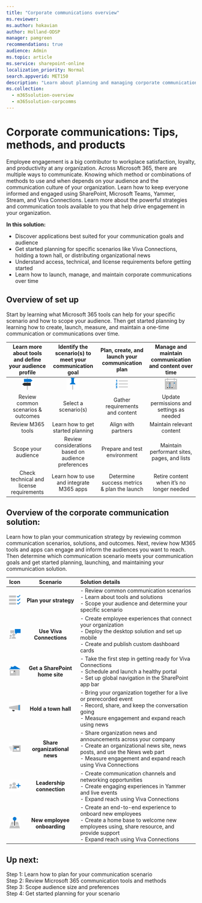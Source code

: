 ```yaml
---
title: "Corporate communications overview"
ms.reviewer: 
ms.author: hokavian
author: Holland-ODSP
manager: pamgreen
recommendations: true
audience: Admin
ms.topic: article
ms.service: sharepoint-online
localization_priority: Normal
search.appverid: MET150
description: "Learn about planning and managing corporate communications for your organization"
ms.collection: 
  - m365solution-overview
  - m365solution-corpcomms
---
```


# Corporate communications: Tips, methods, and products

Employee engagement is a big contributor to workplace satisfaction, loyalty, and productivity at any organization. Across Microsoft 365, there are multiple ways to communicate. Knowing which method or combinations of methods to use and when depends on your audience and the communication culture of your organization.
Learn how to keep everyone informed and engaged using SharePoint, Microsoft Teams, Yammer, Stream, and Viva Connections. Learn more about the powerful strategies and communication tools available to you that help drive engagement in your organization.

**In this solution:**

- Discover applications best suited for your communication goals and audience
- Get started planning for specific scenarios like Viva Connections, holding a town hall, or distributing organizational news
- Understand access, technical, and license requirements before getting started
- Learn how to launch, manage, and maintain corporate communications over time


## Overview of set up
Start by learning what Microsoft 365 tools can help for your specific scenario and how to scope your audience. Then get started planning by learning how to create, launch, measure, and maintain a one-time communication or communications over time.

| Learn more about tools and define your audience profile    | Identify the scenario(s) to meet your communication goal |Plan, create, and launch your communication plan   |Manage and maintain communication and content over time   |
| :------------------: | :------------------: |:---------------:|:---------------:|
| ![Image of a wayfinding sign icon](media/icon-plan-organize.png)  |   ![Image of a thumb tack icon](media/pin-blue.png) |   ![Image of a checklist icon](media/numbered-blue.png) | ![Image of a calendar icon](media/icon-calendar.png) |
| Review common scenarios & outcomes|Select a scenario(s)   | Gather requirements and content  |Update permissions and settings as needed   |
| Review M365 tools                 | Learn how to get started planning    |  Align with partners      | Maintain relevant content           |
| Scope your audience                   | Review considerations based on audience preferences        | Prepare and test environment             | Maintain performant sites, pages, and lists         |
|Check technical and license requirements          | Learn how to use and integrate M365 apps    | Determine success metrics & plan the launch  |Retire content when it’s no longer needed          |



## Overview of the corporate communication solution:
Learn how to plan your communication strategy by reviewing common communication scenarios, solutions, and outcomes. Next, review how M365 tools and apps can engage and inform the audiences you want to reach. Then determine which communication scenario meets your communication goals and get started planning, launching, and maintaining your communication solution. 

| Icon     | Scenario                 | Solution details          |
| :------------------:|:------------------: |:----------------|
| ![Image of a check list icon](media/task-check.png) | **Plan your strategy**| - Review common communication scenarios <br> - Learn about tools and solutions <br> - Scope your audience and determine your specific scenario   |
| ![Image of two people talking icon](media/chat-room.png) | **Use Viva Connections**  | - Create employee experiences that connect your organization <br> - Deploy the desktop solution and set up mobile <br> - Create and publish custom dashboard cards           |
|![Image of a house icon](media/icon-build-home.png) |**Get a SharePoint home site**   | - Take the first step in getting ready for Viva Connections <br> - Schedule and launch a healthy portal <br> - Set up global navigation in the SharePoint app bar              |
|![Image of a mega phone icon](media/icon-launch-engage.png) | **Hold a town hall**   | - Bring your organization together for a live or prerecorded event <br> - Record, share, and keep the conversation going <br> - Measure engagement and expand reach using news            |
|  ![Image of a newspaper icon](media/icon-news.png)    | **Share organizational news**  | - Share organization news and announcements across your company  <br> - Create an organizational news site, news posts, and use the News web part <br> - Measure engagement and expand reach using Viva Connections             |
| ![Image of a networking icon](media/icon-launch-add.png)  |  **Leadership connection**   | - Create communication channels and networking opportunities <br> - Create engaging experiences in Yammer and live events <br> - Expand reach using Viva Connections             |
| ![Image of a location symbol icon](media/icon-build-global.png)  | **New employee onboarding**     | - Create an end-to-end experience to onboard new employees <br> - Create a home base to welcome new employees using, share resource, and provide support <br> - Expand reach using Viva Connections           |






## Up next:

Step 1: Learn how to plan for your communication scenario
<br>
Step 2: Review Microsoft 365 communication tools and methods
<br>
Step 3: Scope audience size and preferences
<br>
Step 4: Get started planning for your scenario



